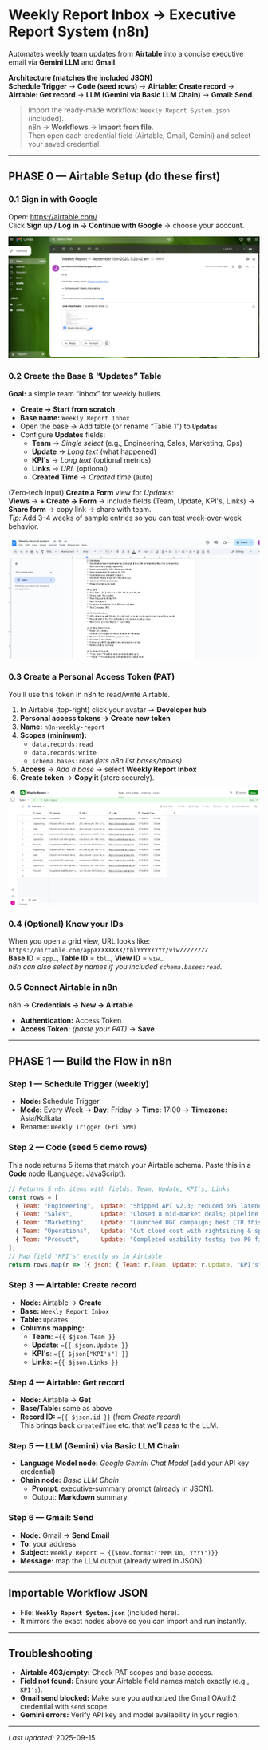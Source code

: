 # Weekly Report Inbox → Executive Report System (n8n)

Automates weekly team updates from **Airtable** into a concise executive email via **Gemini LLM** and **Gmail**.

**Architecture (matches the included JSON)**  
**Schedule Trigger** → **Code (seed rows)** → **Airtable: Create record** → **Airtable: Get record** → **LLM (Gemini via Basic LLM Chain)** → **Gmail: Send**.

> Import the ready-made workflow: `Weekly Report System.json` (included).  
> n8n → **Workflows** → **Import from file**.  
> Then open each credential field (Airtable, Gmail, Gemini) and select your saved credential.

---

## PHASE 0 — Airtable Setup (do these first)

### 0.1 Sign in with Google
Open: <https://airtable.com/>  
Click **Sign up / Log in → Continue with Google** → choose your account.

![Airtable dashboard](./images/airtable-01-dashboard.png)

### 0.2 Create the Base & “Updates” Table
**Goal:** a simple team “inbox” for weekly bullets.

- **Create → Start from scratch**  
- **Base name:** `Weekly Report Inbox`  
- Open the base → Add table (or rename “Table 1”) to **`Updates`**  
- Configure **Updates** fields:
  - **Team** → *Single select* (e.g., Engineering, Sales, Marketing, Ops)  
  - **Update** → *Long text* (what happened)  
  - **KPI's** → *Long text* (optional metrics)  
  - **Links** → *URL* (optional)  
  - **Created Time** → *Created time* (auto)

(Zero‑tech input) **Create a Form** view for *Updates*:  
**Views** → **+ Create → Form** → include fields (Team, Update, KPI's, Links) → **Share form** → copy link → share with team.  
*Tip:* Add 3–4 weeks of sample entries so you can test week‑over‑week behavior.

![Create base & table](./images/airtable-02-create-base.png)

### 0.3 Create a Personal Access Token (PAT)
You’ll use this token in n8n to read/write Airtable.

1) In Airtable (top-right) click your avatar → **Developer hub**  
2) **Personal access tokens → Create new token**  
3) **Name:** `n8n-weekly-report`  
4) **Scopes (minimum):**
   - `data.records:read`
   - `data.records:write`
   - `schema.bases:read` *(lets n8n list bases/tables)*
5) **Access** → *Add a base* → select **Weekly Report Inbox**  
6) **Create token** → **Copy it** (store securely).

![Create personal access token](./images/airtable-03-create-token.png)

### 0.4 (Optional) Know your IDs
When you open a grid view, URL looks like:  
`https://airtable.com/appXXXXXXXX/tblYYYYYYYY/viwZZZZZZZZ`  
**Base ID** = `app…`, **Table ID** = `tbl…`, **View ID** = `viw…`  
*n8n can also select by names if you included `schema.bases:read`.*

### 0.5 Connect Airtable in n8n
n8n → **Credentials → New → Airtable**  
- **Authentication:** Access Token  
- **Access Token:** *(paste your PAT)* → **Save**

---

## PHASE 1 — Build the Flow in n8n

### Step 1 — Schedule Trigger (weekly)
- **Node:** Schedule Trigger  
- **Mode:** Every Week → **Day:** Friday → **Time:** 17:00 → **Timezone:** Asia/Kolkata  
- Rename: `Weekly Trigger (Fri 5PM)`

### Step 2 — Code (seed 5 demo rows)
This node returns 5 items that match your Airtable schema. Paste this in a **Code** node (Language: JavaScript).

```js
// Returns 5 n8n items with fields: Team, Update, KPI's, Links
const rows = [
  { Team: "Engineering",  Update: "Shipped API v2.3; reduced p95 latency.", Kpis: "p95_latency_ms: 380->312; error_rate: -22%", Links: "https://docs.example.com/release-v2-3" },
  { Team: "Sales",        Update: "Closed 8 mid-market deals; pipeline healthy.", Kpis: "deals_closed: 8; pipeline_value_inr: 1.8cr; win_rate: 32%", Links: "https://crm.example.com/opps?week=latest" },
  { Team: "Marketing",    Update: "Launched UGC campaign; best CTR this quarter.", Kpis: "impressions: 410000; clicks: 18950; ctr: 4.6%; cac_inr: 142", Links: "https://campaigns.example.com/ugc-q3" },
  { Team: "Operations",   Update: "Cut cloud cost with rightsizing & spot usage.", Kpis: "cloud_cost_inr: -18%; incidents: 0; uptime: 99.97%", Links: "https://runbooks.example.com/cost-rightsizing" },
  { Team: "Product",      Update: "Completed usability tests; two P0 fixes shipped.", Kpis: "nps: 42; csat: 4.6/5; tasks_closed: 27", Links: "https://product.example.com/research/usability-week" }
];
// Map field "KPI's" exactly as in Airtable
return rows.map(r => ({ json: { Team: r.Team, Update: r.Update, "KPI's": r.Kpis, Links: r.Links } }));
```

### Step 3 — Airtable: Create record
- **Node:** Airtable → **Create**  
- **Base:** `Weekly Report Inbox`  
- **Table:** `Updates`  
- **Columns mapping:**  
  - **Team**: `={{ $json.Team }}`  
  - **Update**: `={{ $json.Update }}`  
  - **KPI's**: `={{ $json["KPI's"] }}`  
  - **Links**: `={{ $json.Links }}`

### Step 4 — Airtable: Get record
- **Node:** Airtable → **Get**  
- **Base/Table:** same as above  
- **Record ID:** `={{ $json.id }}` (from *Create record*)  
This brings back `createdTime` etc. that we’ll pass to the LLM.

### Step 5 — LLM (Gemini) via Basic LLM Chain
- **Language Model node:** *Google Gemini Chat Model* (add your API key credential)  
- **Chain node:** *Basic LLM Chain*  
  - **Prompt**: executive‑summary prompt (already in JSON).  
  - Output: **Markdown** summary.

### Step 6 — Gmail: Send
- **Node:** Gmail → **Send Email**  
- **To:** your address  
- **Subject:** `Weekly Report — {{$now.format("MMM Do, YYYY")}}`  
- **Message:** map the LLM output (already wired in JSON).

---

## Importable Workflow JSON
- File: **`Weekly Report System.json`** (included here).  
- It mirrors the exact nodes above so you can import and run instantly.  

---

## Troubleshooting
- **Airtable 403/empty:** Check PAT scopes and base access.  
- **Field not found:** Ensure your Airtable field names match exactly (e.g., `KPI's`).  
- **Gmail send blocked:** Make sure you authorized the Gmail OAuth2 credential with `send` scope.  
- **Gemini errors:** Verify API key and model availability in your region.

---

*Last updated:* 2025-09-15
